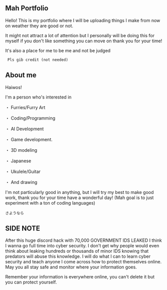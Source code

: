 ## Mah Portfolio ##

Hello! This is my portfolio where I will be uploading things I make from now on weather they are good or not.

It might not attract a lot of attention but I personally will be doing this for myself if you don't like something you can move on thank you for your time!

It's also a place for me to be me and not be judged

``` Pls gib credit (not needed)```

## About me ##

Haiwos!

I'm a person who's interested in

・ Furries/Furry Art

・ Coding/Programming

・ AI Development

・ Game development.

・ 3D modeling

・ Japanese

・ Ukulele/Guitar

・ And drawing

I'm not particularly good in anything, but I will try my best to make good work, thank you for your time have a wonderful day!
(Mah goal is to just experiment with a ton of coding languages)

```さようなら```
                                
## SIDE NOTE ##

After this huge discord hack with 70,000 GOVERNMENT IDS LEAKED I think I wanna go full time into cyber security. I don't get why people would even think about leaking
hundreds or thousands of minor IDS knowing that predators will abuse this knowledge. I will do what I can to learn cyber security and teach anyone I come across how to
protect themselves online. May you all stay safe and monitor where your information goes.

Remember your information is everywhere online, you can't delete it but you can protect yourself.
